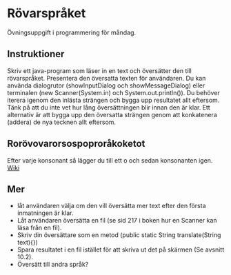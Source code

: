 # Rövarspråket

Övningsuppgift i programmering för måndag.

## Instruktioner

Skriv ett java-program som läser in en text och översätter den till rövarspråket. Presentera den
översatta texten för användaren. Du kan använda dialogrutor (showInputDialog och showMessageDialog)
eller terminalen (new Scanner(System.in) och System.out.println()). Du behöver iterera igenom den
inlästa strängen och bygga upp resultatet allt eftersom. Tänk på att du inte vet hur lång översättningen
blir innan den är klar. Ett alternativ är att bygga upp den översatta strängen genom att konkatenera
(addera) de nya tecknen allt eftersom.

## Rorövovarorsospoproråkoketot

Efter varje konsonant så lägger du till ett o och sedan konsonanten igen.
[Wiki](https://sv.wikipedia.org/wiki/R%C3%B6varspr%C3%A5ket)

## Mer

- låt användaren välja om den vill översätta mer text efter den första inmatningen är klar.
- Låt användaren översätta en fil (se sid 217 i boken hur en Scanner kan läsa från en fil).
- Skriv din översättare som en metod (public static String translate(String text){})
- Spara resultatet i en fil istället för att skriva ut det på skärmen (Se avsnitt 10.2).
- Översätt till andra språk?